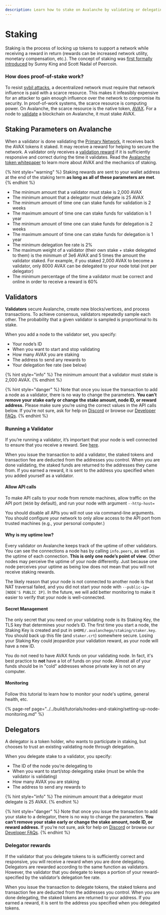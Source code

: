 ```yaml
---
description: Learn how to stake on Avalanche by validating or delegating
---
```


# Staking

Staking is the process of locking up tokens to support a network while receiving a reward in return \(rewards can be increased network utility, monetary compensation, etc.\). The concept of staking was [first formally introduced](https://web.archive.org/web/20160306084128/https://peercoin.net/assets/paper/peercoin-paper.pdf) by Sunny King and Scott Nadal of Peercoin.

### How does proof-of-stake work?

To resist [sybil attacks](https://support.avalabs.org/en/articles/4064853-what-is-a-sybil-attack), a decentralized network must require that network influence is paid with a scarce resource. This makes it infeasibly expensive for an attacker to gain enough influence over the network to compromise its security. In proof-of-work systems, the scarce resource is computing power. On Avalanche, the scarce resource is the native token, [AVAX](../../#avalanche-avax-token). For a node to [validate](http://support.avalabs.org/en/articles/4064704-what-is-a-blockchain-validator) a blockchain on Avalanche, it must stake AVAX.

## Staking Parameters on Avalanche

When a validator is done validating the [Primary Network](http://support.avalabs.org/en/articles/4135650-what-is-the-primary-network), it receives back the AVAX tokens it staked. It may receive a reward for helping to secure the network. A validator only receives a [validation reward](http://support.avalabs.org/en/articles/4587396-what-are-validator-staking-rewards) if it is sufficiently responsive and correct during the time it validates. Read the [Avalanche token whitepaper](https://files.avalabs.org/papers/token.pdf) to learn more about AVAX and the mechanics of staking.

{% hint style="warning" %}
Staking rewards are sent to your wallet address at the end of the staking term **as long as all of these parameters are met**.
{% endhint %}

* The minimum amount that a validator must stake is 2,000 AVAX
* The minimum amount that a delegator must delegate is 25 AVAX
* The minimum amount of time one can stake funds for validation is 2 weeks
* The maximum amount of time one can stake funds for validation is 1 year
* The minimum amount of time one can stake funds for delegation is 2 weeks
* The maximum amount of time one can stake funds for delegation is 1 year
* The minimum delegation fee rate is 2%
* The maximum weight of a validator \(their own stake + stake delegated to them\) is the minimum of 3e6 AVAX and 5 times the amount the validator staked. For example, if you staked 2,000 AVAX to become a validator, only 8000 AVAX can be delegated to your node total \(not per delegator\)
* The minimum percentage of the time a validator must be correct and online in order to receive a reward is 60%

## Validators

**Validators** secure Avalanche, create new blocks/vertices, and process transactions. To achieve consensus, validators repeatedly sample each other. The probability that a given validator is sampled is proportional to its stake.

When you add a node to the validator set, you specify:

* Your node’s ID
* When you want to start and stop validating
* How many AVAX you are staking
* The address to send any rewards to
* Your delegation fee rate \(see below\)

{% hint style="info" %}
The minimum amount that a validator must stake is 2,000 AVAX.
{% endhint %}

{% hint style="danger" %}
Note that once you issue the transaction to add a node as a validator, there is no way to change the parameters. **You can’t remove your stake early or change the stake amount, node ID, or reward address.** Please make sure you’re using the correct values in the API calls below. If you’re not sure, ask for help on [Discord](https://chat.avax.network) or browse our [Developer FAQs](http://support.avalabs.org/en/collections/2618154-developer-faq).
{% endhint %}

### Running a Validator <a id="running-a-validator"></a>

If you’re running a validator, it’s important that your node is well connected to ensure that you receive a reward. See [here](http://support.avalabs.org/en/articles/4594192-networking-setup).

When you issue the transaction to add a validator, the staked tokens and transaction fee are deducted from the addresses you control. When you are done validating, the staked funds are returned to the addresses they came from. If you earned a reward, it is sent to the address you specified when you added yourself as a validator.

#### Allow API calls <a id="allow-api-calls"></a>

To make API calls to your node from remote machines, allow traffic on the API port \(`9650` by default\), and run your node with argument `--http-host=`

You should disable all APIs you will not use via command-line arguments. You should configure your network to only allow access to the API port from trusted machines \(e.g., your personal computer.\)

#### Why is my uptime low? <a id="why-is-my-uptime-low"></a>

Every validator on Avalanche keeps track of the uptime of other validators. You can see the connections a node has by calling `info.peers`, as well as the uptime of each connection. **This is only one node’s point of view**. Other nodes may perceive the uptime of your node differently. Just because one node perceives your uptime as being low does not mean that you will not receive staking rewards.

The likely reason that your node is not connected to another node is that NAT traversal failed, and you did not start your node with `--public-ip=[NODE'S PUBLIC IP]`. In the future, we will add better monitoring to make it easier to verify that your node is well-connected.

#### Secret Management <a id="secret-management"></a>

The only secret that you need on your validating node is its Staking Key, the TLS key that determines your node’s ID. The first time you start a node, the Staking Key is created and put in `$HOME/.avalanchego/staking/staker.key`. You should back up this file \(and `staker.crt`\) somewhere secure. Losing your Staking Key could jeopardize your validation reward, as your node will have a new ID.

You do not need to have AVAX funds on your validating node. In fact, it's best practice to **not** have a lot of funds on your node. Almost all of your funds should be in "cold" addresses whose private key is not on any computer.

#### Monitoring <a id="monitoring"></a>

Follow this tutorial to learn how to monitor your node's uptime, general health, etc.

{% page-ref page="../../build/tutorials/nodes-and-staking/setting-up-node-monitoring.md" %}

## Delegators

A delegator is a token holder, who wants to participate in staking, but chooses to trust an existing validating node through delegation.

When you delegate stake to a validator, you specify:

* The ID of the node you’re delegating to
* When you want to start/stop delegating stake \(must be while the validator is validating\)
* How many AVAX you are staking
* The address to send any rewards to

{% hint style="info" %}
The minimum amount that a delegator must delegate is 25 AVAX.
{% endhint %}

{% hint style="danger" %}
Note that once you issue the transaction to add your stake to a delegator, there is no way to change the parameters. **You can’t remove your stake early or change the stake amount, node ID, or reward address.** If you’re not sure, ask for help on [Discord](https://chat.avax.network) or browse our [Developer FAQs](http://support.avalabs.org/en/collections/2618154-developer-faq).
{% endhint %}

### Delegator rewards <a id="delegator-rewards"></a>

If the validator that you delegate tokens to is sufficiently correct and responsive, you will receive a reward when you are done delegating. Delegators are rewarded according to the same function as validators. However, the validator that you delegate to keeps a portion of your reward–specified by the validator’s delegation fee rate.

When you issue the transaction to delegate tokens, the staked tokens and transaction fee are deducted from the addresses you control. When you are done delegating, the staked tokens are returned to your address. If you earned a reward, it is sent to the address you specified when you delegated tokens.

